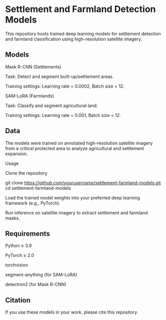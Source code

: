 # Settlement and Farmland Detection Models

This repository hosts trained deep learning models for settlement detection and farmland classification using high-resolution satellite imagery.

## Models

Mask R-CNN (Settlements)

Task: Detect and segment built-up/settlement areas.

Training settings: Learning rate = 0.0002, Batch size = 12.

SAM-LoRA (Farmlands)

Task: Classify and segment agricultural land.

Training settings: Learning rate = 0.001, Batch size = 12.

## Data

The models were trained on annotated high-resolution satellite imagery from a critical protected area to analyze agricultural and settlement expansion.

Usage

Clone the repository

git clone https://github.com/yourusername/settlement-farmland-models.git
cd settlement-farmland-models


Load the trained model weights into your preferred deep learning framework (e.g., PyTorch).

Run inference on satellite imagery to extract settlement and farmland masks.

## Requirements

Python ≥ 3.9

PyTorch ≥ 2.0

torchvision

segment-anything (for SAM-LoRA)

detectron2 (for Mask R-CNN)

## Citation

If you use these models in your work, please cite this repository.

